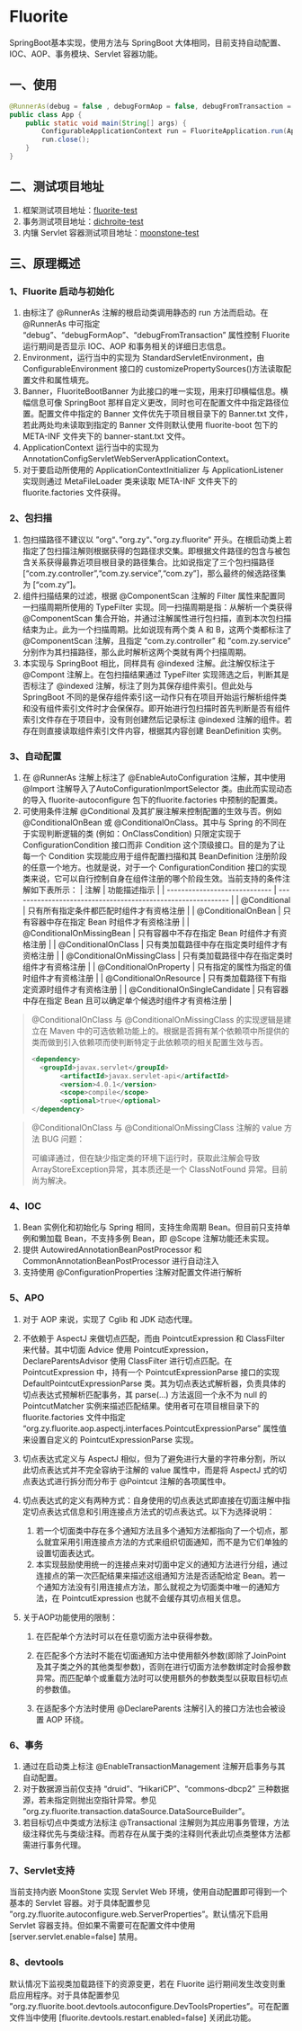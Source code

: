 # Fluorite

SpringBoot基本实现，使用方法与 SpringBoot 大体相同，目前支持自动配置、IOC、AOP、事务模块、Servlet 容器功能。

## 一、使用

```java
@RunnerAs(debug = false , debugFormAop = false, debugFromTransaction = false)
public class App {
	public static void main(String[] args) {
		ConfigurableApplicationContext run = FluoriteApplication.run(App.class, args);
		run.close();
	}
}
```
## 二、测试项目地址

1. 框架测试项目地址：[fluorite-test](https://gitee.com/azurite_y/fluorite-test)<br/>
2. 事务测试项目地址：[dichroite-test](https://gitee.com/azurite_y/dichroite-test)<br/>
3. 内镶 Servlet 容器测试项目地址：[moonstone-test](https://gitee.com/azurite_y/moonstone-test)

## 三、原理概述

### 1、Fluorite 启动与初始化

1. 由标注了 @RunnerAs 注解的根启动类调用静态的 run 方法而启动。在 @RunnerAs 中可指定 “debug”、“debugFormAop”、“debugFromTransaction” 属性控制 Fluorite 运行期间是否显示 IOC、AOP 和事务相关的详细日志信息。
2. Environment，运行当中的实现为 StandardServletEnvironment，由 ConfigurableEnvironment 接口的 customizePropertySources()方法读取配置文件和属性填充。
3. Banner，FluoriteBootBanner 为此接口的唯一实现，用来打印横幅信息。横幅信息可像 SpringBoot 那样自定义更改，同时也可在配置文件中指定路径位置。配置文件中指定的 Banner 文件优先于项目根目录下的 Banner.txt 文件，若此两处均未读取到指定的 Banner 文件则默认使用 fluorite-boot 包下的 META-INF 文件夹下的 banner-stant.txt 文件。
4. ApplicationContext 运行当中的实现为 AnnotationConfigServletWebServerApplicationContext。
5. 对于要启动所使用的 ApplicationContextInitializer 与 ApplicationListener 实现则通过 MetaFileLoader 类来读取 META-INF 文件夹下的 fluorite.factories 文件获得。

### 2、包扫描

1. 包扫描路径不建议以 ”org“、”org.zy“、”org.zy.fluorite“ 开头。在根启动类上若指定了包扫描注解则根据获得的包路径求交集。即根据文件路径的包含与被包含关系获得最靠近项目根目录的路径集合。比如说指定了三个包扫描路径 [“com.zy.controller”,“com.zy.service”,“com.zy”]，那么最终的候选路径集为 [“com.zy”]。
2. 组件扫描结果的过滤，根据 @ComponentScan 注解的 Filter 属性来配置同一扫描周期所使用的 TypeFilter 实现。同一扫描周期是指：从解析一个类获得 @ComponentScan 集合开始，并通过注解属性进行包扫描，直到本次包扫描结束为止。此为一个扫描周期。比如说现有两个类 A 和 B，这两个类都标注了 @ComponentScan 注解，且指定 ”com.zy.controller” 和 ”com.zy.service” 分别作为其扫描路径，那么此时解析这两个类就有两个扫描周期。
3. 本实现与 SpringBoot 相比，同样具有 @indexed 注解。此注解仅标注于 @Compont 注解上。在包扫描结果通过 TypeFilter 实现筛选之后，判断其是否标注了 @indexed 注解，标注了则为其保存组件索引。但此处与 SpringBoot 不同的是保存组件索引这一动作只有在项目开始运行解析组件类和没有组件索引文件时才会保保存。即开始进行包扫描时首先判断是否有组件索引文件存在于项目中，没有则创建然后记录标注 @indexed 注解的组件。若存在则直接读取组件索引文件内容，根据其内容创建 BeanDefinition 实例。

### 3、自动配置

1. 在 @RunnerAs 注解上标注了 @EnableAutoConfiguration 注解，其中使用 @Import 注解导入了AutoConfigurationImportSelector 类。由此而实现动态的导入 fluorite-autoconfigure 包下的fluorite.factories 中预制的配置类。
2. 可使用条件注解 @Conditional 及其扩展注解来控制配置的生效与否。例如 @ConditionalOnBean 或 @ConditionalOnClass。其中与 Spring 的不同在于实现判断逻辑的类 (例如：OnClassCondition) 只限定实现于 ConfigurationCondition 接口而非 Condition 这个顶级接口。目的是为了让每一个 Condition 实现能应用于组件配置扫描和其 BeanDefinition 注册阶段的任意一个地方。也就是说，对于一个 ConfigurationCondition 接口的实现类来说，它可以自行控制自身在组件注册的哪个阶段生效。当前支持的条件注解如下表所示：
| 注解                          | 功能描述指示                                                 |
| ----------------------------- | ------------------------------------------------------------ |
| @Conditional                  | 只有所有指定条件都匹配时组件才有资格注册                     |
| @ConditionalOnBean            | 只有容器中存在指定 Bean 时组件才有资格注册                   |
| @ConditionalOnMissingBean     | 只有容器中不存在指定 Bean 时组件才有资格注册                 |
| @ConditionalOnClass           | 只有类加载路径中存在指定类时组件才有资格注册                 |
| @ConditionalOnMissingClass    | 只有类加载路径中存在指定类时组件才有资格注册                 |
| @ConditionalOnProperty        | 只有指定的属性为指定的值时组件才有资格注册                   |
| @ConditionalOnResource        | 只有类加载路径下有指定资源时组件才有资格注册                 |
| @ConditionalOnSingleCandidate | 只有容器中存在指定 Bean 且可以确定单个候选时组件才有资格注册 |

> @ConditionalOnClass 与 @ConditionalOnMissingClass 的实现逻辑是建立在 Maven 中的可选依赖功能上的。根据是否拥有某个依赖项中所提供的类而做到引入依赖项而使判断特定于此依赖项的相关配置生效与否。
>
> ```xml
> <dependency>
> 	<groupId>javax.servlet</groupId>
>        <artifactId>javax.servlet-api</artifactId>
>        <version>4.0.1</version>
>        <scope>compile</scope>
>        <optional>true</optional>
> </dependency>
> ```

> @ConditionalOnClass 与 @ConditionalOnMissingClass 注解的 value 方法 BUG 问题：
>
> 可编译通过，但在缺少指定类的环境下运行时，获取此注解会导致ArrayStoreException异常，其本质还是一个 ClassNotFound 异常。目前尚为解决。

### 4、IOC

1. Bean 实例化和初始化与 Spring 相同，支持生命周期 Bean。但目前只支持单例和懒加载 Bean，不支持多例 Bean，即 @Scope 注解功能还未实现。
2. 提供 AutowiredAnnotationBeanPostProcessor 和 CommonAnnotationBeanPostProcessor 进行自动注入
3. 支持使用 @ConfigurationProperties 注解对配置文件进行解析

### 5、APO

1. 对于 AOP 来说，实现了 Cglib 和 JDK 动态代理。

2. 不依赖于 AspectJ 来做切点匹配，而由 PointcutExpression 和 ClassFilter 来代替。其中切面 Advice 使用 PointcutExpression，DeclareParentsAdvisor 使用 ClassFilter 进行切点匹配。在 PointcutExpression 中，持有一个 PointcutExpressionParse 接口的实现 DefaultPointcutExpressionParse 类。其为切点表达式解析器，负责具体的切点表达式预解析匹配事务，其 parse(…) 方法返回一个永不为 null 的 PointcutMatcher 实例来描述匹配结果。使用者可在项目根目录下的 fluorite.factories 文件中指定 “org.zy.fluorite.aop.aspectj.interfaces.PointcutExpressionParse” 属性值来设置自定义的 PointcutExpressionParse 实现。

3. 切点表达式定义与 AspectJ 相似，但为了避免进行大量的字符串分割，所以此切点表达式并不完全容纳于注解的 value 属性中，而是将 AspectJ 式的切点表达式进行拆分而分布于 @Pointcut 注解的各项属性中。
4. 切点表达式的定义有两种方式：自身使用的切点表达式即直接在切面注解中指定切点表达式信息和引用连接点方法式的切点表达式。以下为选择说明：
   1. 若一个切面类中存在多个通知方法且多个通知方法都指向了一个切点，那么就宜采用引用连接点方法的方式来组织切面通知，而不是为它们单独的设置切面表达式。
   2. 本实现鼓励使用统一的连接点来对切面中定义的通知方法进行分组，通过连接点的第一次匹配结果来描述这组通知方法是否适配给定 Bean。若一个通知方法没有引用连接点方法，那么就视之为切面类中唯一的通知方法，在 PointcutExpression 也就不会缓存其切点相关信息。

5. 关于AOP功能使用的限制：

   1. 在匹配单个方法时可以在任意切面方法中获得参数。

   2. 在匹配多个方法时不能在切面通知方法中使用额外参数(即除了JoinPoint及其子类之外的其他类型参数)，否则在进行切面方法参数绑定时会报参数异常。而匹配单个或重载方法时可以使用额外的参数类型以获取目标切点的参数值。

   3. 在适配多个方法时使用 @DeclareParents 注解引入的接口方法也会被设置 AOP 环绕。

### 6、事务

1. 通过在启动类上标注 @EnableTransactionManagement 注解开启事务与其自动配置。
2. 对于数据源当前仅支持 “druid”、“HikariCP”、“commons-dbcp2” 三种数据源，若未指定则抛出空指针异常。参见 ”org.zy.fluorite.transaction.dataSource.DataSourceBuilder”。
3. 若目标切点中类或方法标注 @Transactional 注解则为其应用事务管理，方法级注释优先与类级注释。而若存在从属于类的注释则代表此切点类整体方法都需进行事务代理。

### 7、Servlet支持

当前支持内嵌 MoonStone 实现 Servlet Web 环境，使用自动配置即可得到一个基本的 Servlet 容器。对于具体配置参见 ”org.zy.fluorite.autoconfigure.web.ServerProperties”。默认情况下启用 Servlet 容器支持。但如果不需要可在配置文件中使用 [server.servlet.enable=false] 禁用。

### 8、devtools

默认情况下监视类加载路径下的资源变更，若在 Fluorite 运行期间发生改变则重启应用程序。对于具体配置参见 ”org.zy.fluorite.boot.devtools.autoconfigure.DevToolsProperties”。可在配置文件当中使用 [fluorite.devtools.restart.enabled=false] 关闭此功能。